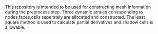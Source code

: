 This repository is intended to be used for constructing mesh information during the preprocess step.
Three dynamic arraies corresponding to nodes,faces,cells seperately are allocated and constructed.
The least square method is used to calculate partial derivatives and shadow cells is allowable.